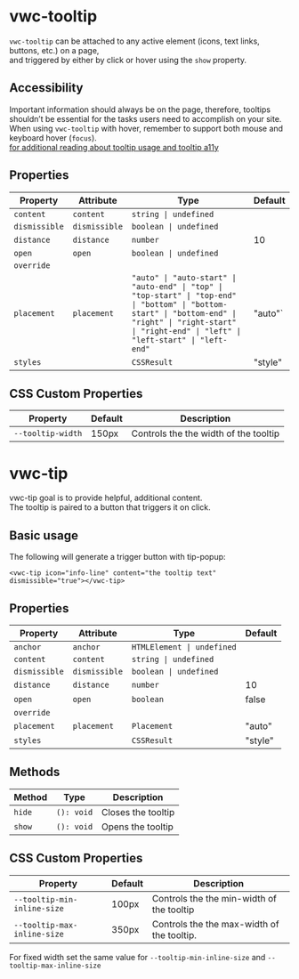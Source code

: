 # vwc-tooltip
`vwc-tooltip` can be attached to any active element (icons, text links, buttons, etc.) on a page,  
and triggered by either by click or hover using the `show` property.

## Accessibility
Important information should always be on the page, therefore, tooltips shouldn’t be essential for the tasks users need to accomplish on your site.  
When using `vwc-tooltip` with hover, remember to support both mouse and keyboard hover (`focus`).  
[for additional reading about tooltip usage and tooltip a11y](https://www.nngroup.com/articles/tooltip-guidelines/)

## Properties

| Property      | Attribute     | Type                                             | Default |
|---------------|---------------|--------------------------------------------------|---------|
| `content`     | `content`     | `string \| undefined`                            |         |
| `dismissible` | `dismissible` | `boolean \| undefined`                           |         |
| `distance`    | `distance`    | `number`                                         | 10      |
| `open`        | `open`        | `boolean \| undefined`                           |         |
| `override`    |               |                                                  |         |
| `placement`   | `placement`   | `"auto" \| "auto-start" \| "auto-end" \| "top" \| "top-start" \| "top-end" \| "bottom" \| "bottom-start" \| "bottom-end" \| "right" \| "right-start" \| "right-end" \| "left" \| "left-start" \| "left-end"` | "auto"`  |
| `styles`      |               | `CSSResult`                                      | "style" |

## CSS Custom Properties

| Property                       | Default                                          | Description                                      |
|--------------------------------|--------------------------------------------------|--------------------------------------------------|
| `--tooltip-width` | 150px | Controls the the width of the tooltip  |




# vwc-tip
vwc-tip goal is to provide helpful, additional content.  
The tooltip is paired to a button that triggers it on click.

## Basic usage
The following will generate a trigger button with tip-popup:
```
<vwc-tip icon="info-line" content="the tooltip text" dismissible="true"></vwc-tip>
```


## Properties

| Property      | Attribute     | Type                       | Default |
|---------------|---------------|----------------------------|---------|
| `anchor`      | `anchor`      | `HTMLElement \| undefined` |         |
| `content`     | `content`     | `string \| undefined`      |         |
| `dismissible` | `dismissible` | `boolean \| undefined`     |         |
| `distance`    | `distance`    | `number`                   | 10      |
| `open`        | `open`        | `boolean`                  | false   |
| `override`    |               |                            |         |
| `placement`   | `placement`   | `Placement`                | "auto"  |
| `styles`      |               | `CSSResult`                | "style" |

## Methods

| Method                 | Type          | Description        |
|------------------------|---------------|--------------------|
| `hide`                 | `(): void`    | Closes the tooltip |
| `show`                 | `(): void`    | Opens the tooltip  |


## CSS Custom Properties

| Property                    | Default | Description                                 |
|-----------------------------|---------|---------------------------------------------|
| `--tooltip-min-inline-size` | 100px   | Controls the the min-width of the tooltip   |
| `--tooltip-max-inline-size` | 350px   | Controls the the max-width of the tooltip.  |

For fixed width set the same value for `--tooltip-min-inline-size` and `--tooltip-max-inline-size`
